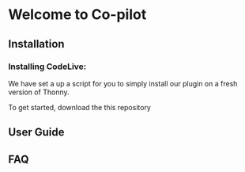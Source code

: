 # Welcome to Co-pilot

## Installation
### Installing CodeLive:
We have set a up a script for you to simply install our plugin on a fresh version of Thonny. <br/>

To get started, download the this repository

## User Guide

## FAQ
